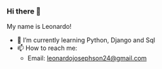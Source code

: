 ### Hi there 👋
My name is Leonardo!


- 🌱 I’m currently learning Python, Django and Sql
- 📫 How to reach me: 
  - Email: leonardojosephson24@gmail.com


